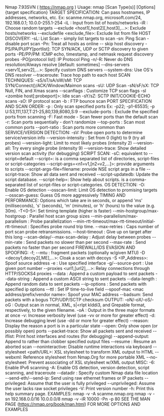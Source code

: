 Nmap 7.93SVN ( https://nmap.org )
Usage: nmap [Scan Type(s)] [Options] {target specification}
TARGET SPECIFICATION:
  Can pass hostnames, IP addresses, networks, etc.
  Ex: scanme.nmap.org, microsoft.com/24, 192.168.0.1; 10.0.0-255.1-254
  -iL <inputfilename>: Input from list of hosts/networks
  -iR <num hosts>: Choose random targets
  --exclude <host1[,host2][,host3],...>: Exclude hosts/networks
  --excludefile <exclude_file>: Exclude list from file
HOST DISCOVERY:
  -sL: List Scan - simply list targets to scan
  -sn: Ping Scan - disable port scan
  -Pn: Treat all hosts as online -- skip host discovery
  -PS/PA/PU/PY[portlist]: TCP SYN/ACK, UDP or SCTP discovery to given ports
  -PE/PP/PM: ICMP echo, timestamp, and netmask request discovery probes
  -PO[protocol list]: IP Protocol Ping
  -n/-R: Never do DNS resolution/Always resolve [default: sometimes]
  --dns-servers <serv1[,serv2],...>: Specify custom DNS servers
  --system-dns: Use OS's DNS resolver
  --traceroute: Trace hop path to each host
SCAN TECHNIQUES:
  -sS/sT/sA/sW/sM: TCP SYN/Connect()/ACK/Window/Maimon scans
  -sU: UDP Scan
  -sN/sF/sX: TCP Null, FIN, and Xmas scans
  --scanflags <flags>: Customize TCP scan flags
  -sI <zombie host[:probeport]>: Idle scan
  -sY/sZ: SCTP INIT/COOKIE-ECHO scans
  -sO: IP protocol scan
  -b <FTP relay host>: FTP bounce scan
PORT SPECIFICATION AND SCAN ORDER:
  -p <port ranges>: Only scan specified ports
    Ex: -p22; -p1-65535; -p U:53,111,137,T:21-25,80,139,8080,S:9
  --exclude-ports <port ranges>: Exclude the specified ports from scanning
  -F: Fast mode - Scan fewer ports than the default scan
  -r: Scan ports sequentially - don't randomize
  --top-ports <number>: Scan <number> most common ports
  --port-ratio <ratio>: Scan ports more common than <ratio>
SERVICE/VERSION DETECTION:
  -sV: Probe open ports to determine service/version info
  --version-intensity <level>: Set from 0 (light) to 9 (try all probes)
  --version-light: Limit to most likely probes (intensity 2)
  --version-all: Try every single probe (intensity 9)
  --version-trace: Show detailed version scan activity (for debugging)
SCRIPT SCAN:
  -sC: equivalent to --script=default
  --script=<Lua scripts>: <Lua scripts> is a comma separated list of
           directories, script-files or script-categories
  --script-args=<n1=v1,[n2=v2,...]>: provide arguments to scripts
  --script-args-file=filename: provide NSE script args in a file
  --script-trace: Show all data sent and received
  --script-updatedb: Update the script database.
  --script-help=<Lua scripts>: Show help about scripts.
           <Lua scripts> is a comma-separated list of script-files or
           script-categories.
OS DETECTION:
  -O: Enable OS detection
  --osscan-limit: Limit OS detection to promising targets
  --osscan-guess: Guess OS more aggressively
TIMING AND PERFORMANCE:
  Options which take <time> are in seconds, or append 'ms' (milliseconds),
  's' (seconds), 'm' (minutes), or 'h' (hours) to the value (e.g. 30m).
  -T<0-5>: Set timing template (higher is faster)
  --min-hostgroup/max-hostgroup <size>: Parallel host scan group sizes
  --min-parallelism/max-parallelism <numprobes>: Probe parallelization
  --min-rtt-timeout/max-rtt-timeout/initial-rtt-timeout <time>: Specifies
      probe round trip time.
  --max-retries <tries>: Caps number of port scan probe retransmissions.
  --host-timeout <time>: Give up on target after this long
  --scan-delay/--max-scan-delay <time>: Adjust delay between probes
  --min-rate <number>: Send packets no slower than <number> per second
  --max-rate <number>: Send packets no faster than <number> per second
FIREWALL/IDS EVASION AND SPOOFING:
  -f; --mtu <val>: fragment packets (optionally w/given MTU)
  -D <decoy1,decoy2[,ME],...>: Cloak a scan with decoys
  -S <IP_Address>: Spoof source address
  -e <iface>: Use specified interface
  -g/--source-port <portnum>: Use given port number
  --proxies <url1,[url2],...>: Relay connections through HTTP/SOCKS4 proxies
  --data <hex string>: Append a custom payload to sent packets
  --data-string <string>: Append a custom ASCII string to sent packets
  --data-length <num>: Append random data to sent packets
  --ip-options <options>: Send packets with specified ip options
  --ttl <val>: Set IP time-to-live field
  --spoof-mac <mac address/prefix/vendor name>: Spoof your MAC address
  --badsum: Send packets with a bogus TCP/UDP/SCTP checksum
OUTPUT:
  -oN/-oX/-oS/-oG <file>: Output scan in normal, XML, s|<rIpt kIddi3,
     and Grepable format, respectively, to the given filename.
  -oA <basename>: Output in the three major formats at once
  -v: Increase verbosity level (use -vv or more for greater effect)
  -d: Increase debugging level (use -dd or more for greater effect)
  --reason: Display the reason a port is in a particular state
  --open: Only show open (or possibly open) ports
  --packet-trace: Show all packets sent and received
  --iflist: Print host interfaces and routes (for debugging)
  --append-output: Append to rather than clobber specified output files
  --resume <filename>: Resume an aborted scan
  --noninteractive: Disable runtime interactions via keyboard
  --stylesheet <path/URL>: XSL stylesheet to transform XML output to HTML
  --webxml: Reference stylesheet from Nmap.Org for more portable XML
  --no-stylesheet: Prevent associating of XSL stylesheet w/XML output
MISC:
  -6: Enable IPv6 scanning
  -A: Enable OS detection, version detection, script scanning, and traceroute
  --datadir <dirname>: Specify custom Nmap data file location
  --send-eth/--send-ip: Send using raw ethernet frames or IP packets
  --privileged: Assume that the user is fully privileged
  --unprivileged: Assume the user lacks raw socket privileges
  -V: Print version number
  -h: Print this help summary page.
EXAMPLES:
  nmap -v -A scanme.nmap.org
  nmap -v -sn 192.168.0.0/16 10.0.0.0/8
  nmap -v -iR 10000 -Pn -p 80
SEE THE MAN PAGE (https://nmap.org/book/man.html) FOR MORE OPTIONS AND EXAMPLES